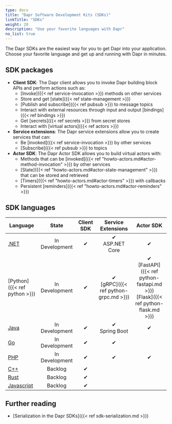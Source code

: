 ```yaml
---
type: docs
title: "Dapr Software Development Kits (SDKs)"
linkTitle: "SDKs"
weight: 20
description: "Use your favorite languages with Dapr"
no_list: true
---
```


The Dapr SDKs are the easiest way for you to get Dapr into your application. Choose your favorite language and get up and running with Dapr in minutes.

## SDK packages

- **Client SDK**: The Dapr client allows you to invoke Dapr building block APIs and perform actions such as:
   - [Invoke]({{< ref service-invocation >}}) methods on other services
   - Store and get [state]({{< ref state-management >}})
   - [Publish and subscribe]({{< ref pubsub >}}) to message topics
   - Interact with external resources through input and output [bindings]({{< ref bindings >}})
   - Get [secrets]({{< ref secrets >}}) from secret stores
   - Interact with [virtual actors]({{< ref actors >}})
- **Service extensions**: The Dapr service extensions allow you to create services that can:
   - Be [invoked]({{< ref service-invocation >}}) by other services
   - [Subscribe]({{< ref pubsub >}}) to topics
- **Actor SDK**: The Dapr Actor SDK allows you to build virtual actors with:
   - Methods that can be [invoked]({{< ref "howto-actors.md#actor-method-invocation" >}}) by other services
   - [State]({{< ref "howto-actors.md#actor-state-management" >}}) that can be stored and retrieved
   - [Timers]({{< ref "howto-actors.md#actor-timers" >}}) with callbacks
   - Persistent [reminders]({{< ref "howto-actors.md#actor-reminders" >}})

## SDK languages

| Language | State | Client SDK | Service Extensions | Actor SDK |
|----------|:-----:|:----------:|:-----------:|:---------:|
| [.NET](https://github.com/dapr/dotnet-sdk) | In Development | ✔ |  ✔ </br>ASP.NET Core | ✔ |
| [Python]({{< ref python >}}) | In Development | ✔ | ✔ </br>[gRPC]({{< ref python-grpc.md >}}) | ✔ </br>[FastAPI]({{< ref python-fastapi.md >}})<br />[Flask]({{< ref python-flask.md >}}) |
| [Java](https://github.com/dapr/java-sdk) | In Development | ✔ |  ✔ </br>Spring Boot | ✔ |
| [Go](https://github.com/dapr/go-sdk) | In Development | ✔ | ✔ |  |
| [PHP](https://github.com/dapr/php-sdk) | In Development | ✔ | ✔ | ✔ |
| [C++](https://github.com/dapr/cpp-sdk) | Backlog | ✔ | |
| [Rust]() | Backlog | ✔ | |  |
| [Javascript]() | Backlog | ✔ | |

## Further reading

- [Serialization in the Dapr SDKs]({{< ref sdk-serialization.md >}})
